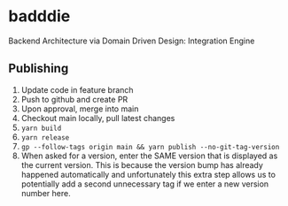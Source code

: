 # badddie
Backend Architecture via Domain Driven Design: Integration Engine

## Publishing
1. Update code in feature branch
2. Push to github and create PR
3. Upon approval, merge into main
4. Checkout main locally, pull latest changes
5. `yarn build`
6. `yarn release`
7. `gp --follow-tags origin main && yarn publish --no-git-tag-version`
8. When asked for a version, enter the SAME version that is displayed as the current version. This is because
   the version bump has already happened automatically and unfortunately this extra step allows us to
   potentially add a second unnecessary tag if we enter a new version number here.

